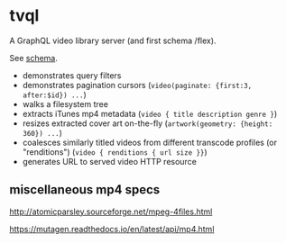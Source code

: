# tvql

A GraphQL video library server (and first schema /flex).

See [schema](graph/schema.graphqls).

* demonstrates query filters
* demonstrates pagination cursors (`video(paginate: {first:3, after:$id}) ...`)
* walks a filesystem tree
* extracts iTunes mp4 metadata (`video { title description genre }`)
* resizes extracted cover art on-the-fly (`artwork(geometry: {height: 360}) ...`)
* coalesces similarly titled videos from different transcode profiles (or "renditions") (`video { renditions { url size }}`)
* generates URL to served video HTTP resource


## miscellaneous mp4 specs

http://atomicparsley.sourceforge.net/mpeg-4files.html

https://mutagen.readthedocs.io/en/latest/api/mp4.html
